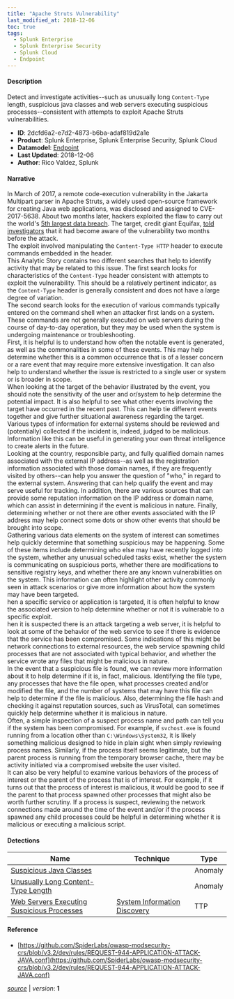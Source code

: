 ```yaml
---
title: "Apache Struts Vulnerability"
last_modified_at: 2018-12-06
toc: true
tags:
  - Splunk Enterprise
  - Splunk Enterprise Security
  - Splunk Cloud
  - Endpoint
---
```


#### Description

Detect and investigate activities--such as unusually long `Content-Type` length, suspicious java classes and web servers executing suspicious processes--consistent with attempts to exploit Apache Struts vulnerabilities.

- **ID**: 2dcfd6a2-e7d2-4873-b6ba-adaf819d2a1e
- **Product**: Splunk Enterprise, Splunk Enterprise Security, Splunk Cloud
- **Datamodel**: [Endpoint](https://docs.splunk.com/Documentation/CIM/latest/User/Endpoint)
- **Last Updated**: 2018-12-06
- **Author**: Rico Valdez, Splunk

#### Narrative

In March of 2017, a remote code-execution vulnerability in the Jakarta Multipart parser in Apache Struts, a widely used open-source framework for creating Java web applications, was disclosed and assigned to CVE-2017-5638. About two months later, hackers exploited the flaw to carry out the world's <a href=https://www.usatoday.com/story/tech/2017/09/07/nations-biggest-hacks-and-data-breaches-millions/644311001/> 5th largest data breach</a>. The target, credit giant Equifax, <a href=https://money.cnn.com/2017/09/16/technology/equifax-breach-security-hole/index.html>told investigators</a> that it had become aware of the vulnerability two months before the attack. \
The exploit involved manipulating the `Content-Type HTTP` header to execute commands embedded in the header.\
This Analytic Story contains two different searches that help to identify activity that may be related to this issue. The first search looks for characteristics of the `Content-Type` header consistent with attempts to exploit the vulnerability. This should be a relatively pertinent indicator, as the `Content-Type` header is generally consistent and does not have a large degree of variation.\
The second search looks for the execution of various commands typically entered on the command shell when an attacker first lands on a system. These commands are not generally executed on web servers during the course of day-to-day operation, but they may be used when the system is undergoing maintenance or troubleshooting.\
First, it is helpful is to understand how often the notable event is generated, as well as the commonalities in some of these events. This may help determine whether this is a common occurrence that is of a lesser concern or a rare event that may require more extensive investigation. It can also help to understand whether the issue is restricted to a single user or system or is broader in scope.\
When looking at the target of the behavior illustrated by the event, you should note the sensitivity of the user and or/system to help determine the potential impact. It is also helpful to see what other events involving the target have occurred in the recent past. This can help tie different events together and give further situational awareness regarding the target.\
Various types of information for external systems should be reviewed and (potentially) collected if the incident is, indeed, judged to be malicious. Information like this can be useful in generating your own threat intelligence to create alerts in the future.\
Looking at the country, responsible party, and fully qualified domain names associated with the external IP address--as well as the registration information associated with those domain names, if they are frequently visited by others--can help you answer the question of "who," in regard to the external system. Answering that can help qualify the event and may serve useful for tracking. In addition, there are various sources that can provide some reputation information on the IP address or domain name, which can assist in determining if the event is malicious in nature. Finally, determining whether or not there are other events associated with the IP address may help connect some dots or show other events that should be brought into scope.\
Gathering various data elements on the system of interest can sometimes help quickly determine that something suspicious may be happening. Some of these items include determining who else may have recently logged into the system, whether any unusual scheduled tasks exist, whether the system is communicating on suspicious ports, whether there are modifications to sensitive registry keys, and whether there are any known vulnerabilities on the system. This information can often highlight other activity commonly seen in attack scenarios or give more information about how the system may have been targeted.\
hen a specific service or application is targeted, it is often helpful to know the associated version to help determine whether or not it is vulnerable to a specific exploit.\
hen it is suspected there is an attack targeting a web server, it is helpful to look at some of the behavior of the web service to see if there is evidence that the service has been compromised. Some indications of this might be network connections to external resources, the web service spawning child processes that are not associated with typical behavior, and whether the service wrote any files that might be malicious in nature.\
In the event that a suspicious file is found, we can review more information about it to help determine if it is, in fact, malicious. Identifying the file type, any processes that have the file open, what processes created and/or modified the file, and the number of systems that may have this file can help to determine if the file is malicious. Also, determining the file hash and checking it against reputation sources, such as VirusTotal, can sometimes quickly help determine whether it is malicious in nature.\
Often, a simple inspection of a suspect process name and path can tell you if the system has been compromised. For example, if `svchost.exe` is found running from a location other than `C:\Windows\System32`, it is likely something malicious designed to hide in plain sight when simply reviewing process names. Similarly, if the process itself seems legitimate, but the parent process is running from the temporary browser cache, there may be activity initiated via a compromised website the user visited.\
It can also be very helpful to examine various behaviors of the process of interest or the parent of the process that is of interest. For example, if it turns out that the process of interest is malicious, it would be good to see if the parent to that process spawned other processes that might also be worth further scrutiny. If a process is suspect, reviewing the network connections made around the time of the event and/or if the process spawned any child processes could be helpful in determining whether it is malicious or executing a malicious script.

#### Detections

| Name        | Technique   | Type         |
| ----------- | ----------- |--------------|
| [Suspicious Java Classes](/application/suspicious_java_classes/) |  | Anomaly |
| [Unusually Long Content-Type Length](/network/unusually_long_content-type_length/) |  | Anomaly |
| [Web Servers Executing Suspicious Processes](/application/web_servers_executing_suspicious_processes/) | [System Information Discovery](/tags/#system-information-discovery) | TTP |

#### Reference

* [https://github.com/SpiderLabs/owasp-modsecurity-crs/blob/v3.2/dev/rules/REQUEST-944-APPLICATION-ATTACK-JAVA.conf](https://github.com/SpiderLabs/owasp-modsecurity-crs/blob/v3.2/dev/rules/REQUEST-944-APPLICATION-ATTACK-JAVA.conf)



[*source*](https://github.com/splunk/security_content/tree/develop/stories/apache_struts_vulnerability.yml) \| *version*: **1**